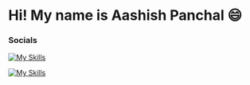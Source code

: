 Hi! My name is Aashish Panchal 😄
========================================================================================================================================

### Socials
[![My Skills](https://img.shields.io/badge/LinkedIn-blue?style=for-the-badge&logo=linkedin&logoColor=white)](https://www.linkedin.com/in/aashish-panchal-b25a56222)


[![My Skills](https://img.shields.io/badge/instagram-FF6868?style=for-the-badge&logo=linkedin&logoColor=white)](https://www.instagram.com/coder_aashish)
